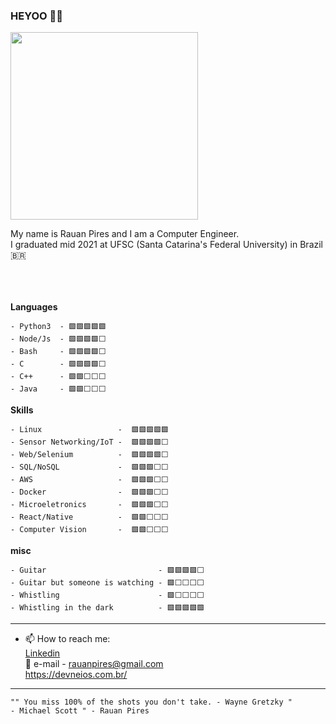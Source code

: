### HEYOO 🤘🤘

<img src="https://media1.giphy.com/media/cXblnKXr2BQOaYnTni/giphy.gif?cid=ecf05e47vvnhbgrcpxjjatcsteahvmtufygjclgxotnwnbbi&rid=giphy.gif&ct=g" width="300"/>


My name is Rauan Pires and I am a Computer Engineer. <br>
I graduated mid 2021 at UFSC (Santa Catarina's Federal University) in Brazil 🇧🇷 <br>

<br><br>
<br>
**Languages**
```
- Python3  - 🟩🟩🟩🟩🟩
- Node/Js  - 🟩🟩🟩🟩⬜
- Bash     - 🟩🟩🟩🟩⬜
- C        - 🟩🟩🟩🟩⬜
- C++      - 🟩🟩⬜⬜⬜
- Java     - 🟩🟩⬜⬜⬜
```
**Skills**
```
- Linux                 -  🟩🟩🟩🟩🟩
- Sensor Networking/IoT -  🟩🟩🟩🟩⬜
- Web/Selenium          -  🟩🟩🟩🟩⬜
- SQL/NoSQL             -  🟩🟩🟩⬜⬜
- AWS                   -  🟩🟩🟩⬜⬜
- Docker                -  🟩🟩🟩⬜⬜
- Microeletronics       -  🟩🟩🟩⬜⬜
- React/Native          -  🟩🟩⬜⬜⬜
- Computer Vision       -  🟩🟩⬜⬜⬜

```
**misc**
```
- Guitar                         - 🟩🟩🟩🟩⬜
- Guitar but someone is watching - 🟩⬜⬜⬜⬜
- Whistling                      - 🟩⬜⬜⬜⬜
- Whistling in the dark          - 🟩🟩🟩🟩🟩

```
-----------------------------------

- 📫 How to reach me:<br>
[Linkedin](https://www.linkedin.com/in/rauan-pires/)<br>
📧 e-mail - rauanpires@gmail.com <br>
https://devneios.com.br/

----------
```
"" You miss 100% of the shots you don't take. - Wayne Gretzky "
- Michael Scott " - Rauan Pires
```

<!--  
**RauanBPK/RauanBPK** is a ✨ _special_ ✨ repository because its `README.md` (this file) appears on your GitHub profile.

Here are some ideas to get you started:

- 🔭 I’m currently working on ...
- 🌱 I’m currently learning ...
- 👯 I’m looking to collaborate on ...
- 🤔 I’m looking for help with ...
- 💬 Ask me about ...
- 📫 How to reach me: ...
- 😄 Pronouns: ...
- ⚡ Fun fact: ...
-->
